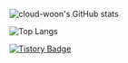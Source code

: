 ![cloud-woon's GitHub stats](https://github-readme-stats.vercel.app/api?username=cloud-woon&show_icons=true&theme=dark)

<!--
[![Solved.ac Profile](http://mazassumnida.wtf/api/generate_badge?boj=백준아이디)](https://solved.ac/백준아이디)
-->

![Top Langs](https://github-readme-stats.vercel.app/api/top-langs/?username=cloud-woon&layout=Demo(기본값)&theme=tokyonight)

[![Tistory Badge](https://img.shields.io/badge/Tech%20Blog-555263?style=flat&logoColor=white)]("https://cocoon1787.tistory.com/)
